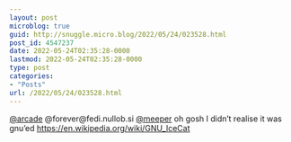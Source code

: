 ```yaml
---
layout: post
microblog: true
guid: http://snuggle.micro.blog/2022/05/24/023528.html
post_id: 4547237
date: 2022-05-24T02:35:28-0000
lastmod: 2022-05-24T02:35:28-0000
type: post
categories:
- "Posts"
url: /2022/05/24/023528.html
---
```

<p><span class="h-card" translate="no"><a href="https://catcatnya.com/@arcade" class="u-url mention">@<span>arcade</span></a></span> @forever@fedi.nullob.si <span class="h-card" translate="no"><a href="https://outerheaven.club/users/meeper" class="u-url mention">@<span>meeper</span></a></span> oh gosh I didn’t realise it was gnu’ed <a href="https://en.wikipedia.org/wiki/GNU_IceCat" target="_blank" rel="nofollow noopener noreferrer" translate="no"><span class="invisible">https://</span><span class="ellipsis">en.wikipedia.org/wiki/GNU_IceC</span><span class="invisible">at</span></a></p>
